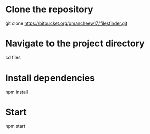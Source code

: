 # Clone the repository
git clone https://bitbucket.org/gmancheew17/filesfinder.git

# Navigate to the project directory
cd files

# Install dependencies
npm install

# Start
npm start